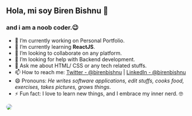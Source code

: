 ## Hola, mi soy Biren Bishnu 👋
### and i am a noob coder.😉

- 🔭 I’m currently working on Personal Portfolio.
- 🌱 I’m currently learning **ReactJS**.
- 👯 I’m looking to collaborate on any platform.
- 🤔 I’m looking for help with Backend development.
- 💬 Ask me about HTML/ CSS or any tech related stuffs.
- 📫 How to reach me: [Twitter - @birenbishnu](https://twitter.com/birenbishnu)   |   [LinkedIn - @birenbishnu](https://www.linkedin.com/in/birenbishnu/)
- 😄 Pronouns: _He writes software applications, edit stuffs, cooks food, exercises, takes pictures, grows things_.
- ⚡ Fun fact: I love to learn new things, and I embrace my inner nerd. 🤓

<img src="https://github-readme-stats.vercel.app/api?username=birenbishnu&&show_icons=true&title_color=00AEFF&icon_color=2DDE98&text_color=ffffff&bg_color=050F2C" style="border-radius: 25px;">
